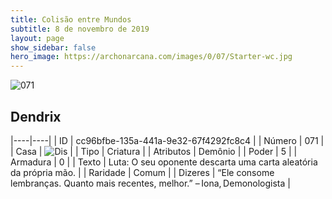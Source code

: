 ```yaml
---
title: Colisão entre Mundos
subtitle: 8 de novembro de 2019
layout: page
show_sidebar: false
hero_image: https://archonarcana.com/images/0/07/Starter-wc.jpg
---
```


![071](https://cdn.keyforgegame.com/media/card_front/pt/452_071_73PV3JV289M4_pt.png)

## Dendrix

|----|----|
| ID | cc96bfbe-135a-441a-9e32-67f4292fc8c4 |
| Número | 071 |
| Casa | ![Dis](https://archonarcana.com/images/thumb/e/e8/Dis.png/22px-Dis.png "Dis") |
| Tipo | Criatura |
| Atributos | Demônio |
| Poder | 5 |
| Armadura | 0 |
| Texto | Luta:  O seu oponente descarta uma carta aleatória da própria mão. |
| Raridade | Comum |
| Dizeres | “Ele consome lembranças. Quanto mais recentes, melhor.” – Iona, Demonologista |